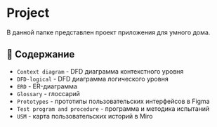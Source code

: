 # Project
В данной папке представлен проект приложения для умного дома.

## 📂 Содержание
- `Context diagram` - DFD диаграмма контекстного уровня
- `DFD-logical` - DFD диаграмма логического уровня
- `ERD` - ER-диаграмма
- `Glossary` - глоссарий
- `Prototypes` - прототипы пользовательских интерфейсов в Figma
- `Test program and procedure` - программа и методика испытаний
- `USM` - карта пользовательских историй в Miro
